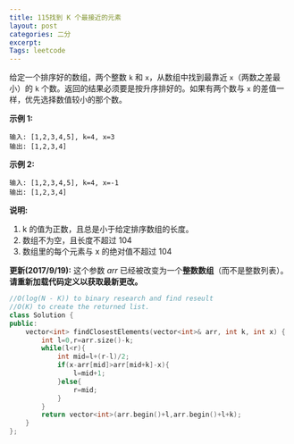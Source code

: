 ```yaml
---
title: 115找到 K 个最接近的元素
layout: post
categories: 二分
excerpt: 
Tags: leetcode
---
```


给定一个排序好的数组，两个整数 `k` 和 `x`，从数组中找到最靠近 `x`（两数之差最小）的 `k` 个数。返回的结果必须要是按升序排好的。如果有两个数与 `x` 的差值一样，优先选择数值较小的那个数。

**示例 1:**

```
输入: [1,2,3,4,5], k=4, x=3
输出: [1,2,3,4]
```

 

**示例 2:**

```
输入: [1,2,3,4,5], k=4, x=-1
输出: [1,2,3,4]
```

 

**说明:**

1. k 的值为正数，且总是小于给定排序数组的长度。
2. 数组不为空，且长度不超过 104
3. 数组里的每个元素与 x 的绝对值不超过 104

**更新(2017/9/19):**
这个参数 *arr* 已经被改变为一个**整数数组**（而不是整数列表）。 **请重新加载代码定义以获取最新更改。**

```c++
//O(log(N - K)) to binary research and find reseult
//O(K) to create the returned list.
class Solution {
public:
    vector<int> findClosestElements(vector<int>& arr, int k, int x) {
        int l=0,r=arr.size()-k;
        while(l<r){
            int mid=l+(r-l)/2;
            if(x-arr[mid]>arr[mid+k]-x){
                l=mid+1;
            }else{
                r=mid;
            }
        }
        return vector<int>(arr.begin()+l,arr.begin()+l+k);
    }
};
```

